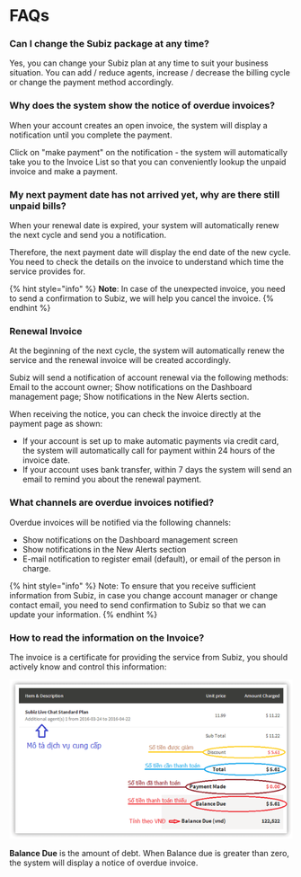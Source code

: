 # FAQs

### Can I change the Subiz package at any time?

Yes, you can change your Subiz plan at any time to suit your business situation. You can add / reduce agents, increase / decrease the billing cycle or change the payment method accordingly.

### Why does the system show the notice of overdue invoices?

When your account creates an open invoice, the system will display a notification until you complete the payment.  
  
Click on "make payment" on the notification - the system will automatically take you to the Invoice List so that you can conveniently lookup the unpaid invoice and make a payment.

### My next payment date has not arrived yet, why are there still unpaid bills?

When your renewal date is expired, your system will automatically renew the next cycle and send you a notification.  
  
Therefore, the next payment date will display the end date of the new cycle. You need to check the details on the invoice to understand which time the service provides for.

{% hint style="info" %}
**Note**: In case  of the unexpected invoice, you need to send a confirmation to Subiz, we will help you cancel the invoice.
{% endhint %}

### Renewal Invoice

At the beginning of the next cycle, the system will automatically renew the service and the renewal invoice will be created accordingly.

Subiz will send a notification of account renewal via the following methods: Email to the account owner; Show notifications on the Dashboard management page; Show notifications in the New Alerts section.

When receiving the notice, you can check the invoice directly at the payment page as shown:

* If your account is set up to make automatic payments via credit card, the system will automatically call for payment within 24 hours of the invoice date.
* If your account uses bank transfer, within 7 days the system will send an email to remind you about the renewal payment.

### What channels are overdue invoices notified?

Overdue invoices will be notified via the following channels:

* Show notifications on the Dashboard management screen
* Show notifications in the New Alerts section
* E-mail notification to register email \(default\), or email of the person in charge.

{% hint style="info" %}
Note: To ensure that you receive sufficient information from Subiz, in case you change account manager or change contact email, you need to send confirmation to Subiz so that we can update your information.
{% endhint %}

### How to read the information on the Invoice?

The invoice is a certificate for providing the service from Subiz, you should actively know and control this information:

![Invoice Information](../../.gitbook/assets/overdue-invoice_final.png)

**Balance Due** is the amount of debt. When Balance due is greater than zero, the system will display a notice of overdue invoice.

